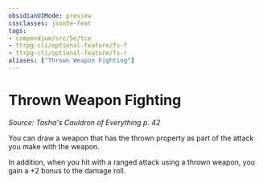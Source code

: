 ```yaml
---
obsidianUIMode: preview
cssclasses: json5e-feat
tags:
- compendium/src/5e/tce
- ttrpg-cli/optional-feature/fs-f
- ttrpg-cli/optional-feature/fs-r
aliases: ["Thrown Weapon Fighting"]
---
```

# Thrown Weapon Fighting
*Source: Tasha's Cauldron of Everything p. 42*  

You can draw a weapon that has the thrown property as part of the attack you make with the weapon.

In addition, when you hit with a ranged attack using a thrown weapon, you gain a +2 bonus to the damage roll.